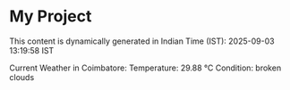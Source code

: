 # My Project

This content is dynamically generated in Indian Time (IST): 2025-09-03 13:19:58 IST


Current Weather in Coimbatore:
Temperature: 29.88 °C
Condition: broken clouds
